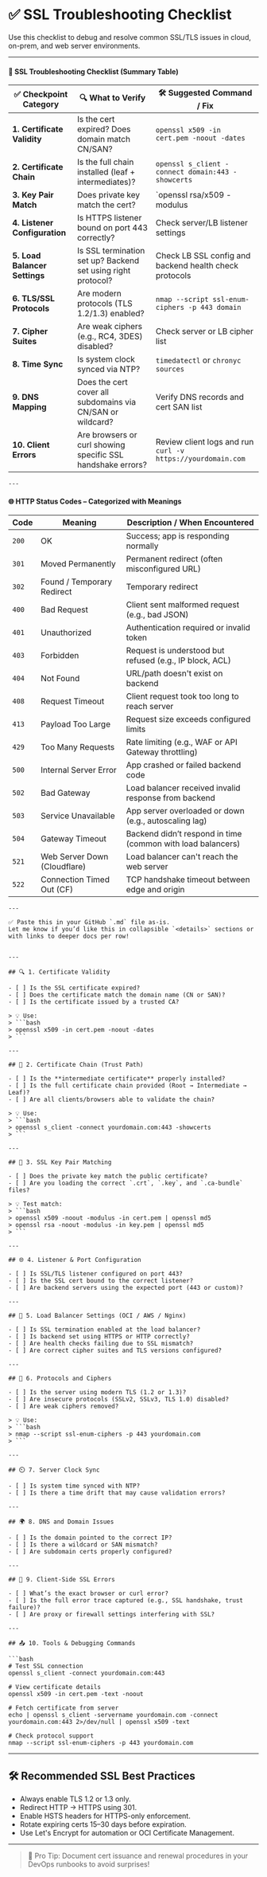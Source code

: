 # ✅ SSL Troubleshooting Checklist

Use this checklist to debug and resolve common SSL/TLS issues in cloud, on-prem, and web server environments.

---
#### 🔐 SSL Troubleshooting Checklist (Summary Table)

| ✅ Checkpoint Category         | 🔍 What to Verify                                              | 🛠️ Suggested Command / Fix                                    |
|-------------------------------|----------------------------------------------------------------|----------------------------------------------------------------|
| **1. Certificate Validity**   | Is the cert expired? Does domain match CN/SAN?                | `openssl x509 -in cert.pem -noout -dates`                     |
| **2. Certificate Chain**      | Is the full chain installed (leaf + intermediates)?           | `openssl s_client -connect domain:443 -showcerts`             |
| **3. Key Pair Match**         | Does private key match the cert?                              | `openssl rsa/x509 -modulus | openssl md5`                    |
| **4. Listener Configuration** | Is HTTPS listener bound on port 443 correctly?                | Check server/LB listener settings                             |
| **5. Load Balancer Settings** | Is SSL termination set up? Backend set using right protocol? | Check LB SSL config and backend health check protocols        |
| **6. TLS/SSL Protocols**      | Are modern protocols (TLS 1.2/1.3) enabled?                   | `nmap --script ssl-enum-ciphers -p 443 domain`                |
| **7. Cipher Suites**          | Are weak ciphers (e.g., RC4, 3DES) disabled?                  | Check server or LB cipher list                                |
| **8. Time Sync**              | Is system clock synced via NTP?                              | `timedatectl` or `chronyc sources`                            |
| **9. DNS Mapping**            | Does the cert cover all subdomains via CN/SAN or wildcard?    | Verify DNS records and cert SAN list                          |
| **10. Client Errors**         | Are browsers or curl showing specific SSL handshake errors?   | Review client logs and run `curl -v https://yourdomain.com`   |
```
---
```
#### 🌐 HTTP Status Codes – Categorized with Meanings

| Code  | Meaning                      | Description / When Encountered                              |
| ----- | ---------------------------- | ----------------------------------------------------------- |
| `200` | OK                           | Success; app is responding normally                         |
| `301` | Moved Permanently            | Permanent redirect (often misconfigured URL)                |
| `302` | Found / Temporary Redirect   | Temporary redirect                                          |
| `400` | Bad Request                  | Client sent malformed request (e.g., bad JSON)              |
| `401` | Unauthorized                 | Authentication required or invalid token                    |
| `403` | Forbidden                    | Request is understood but refused (e.g., IP block, ACL)     |
| `404` | Not Found                    | URL/path doesn't exist on backend                           |
| `408` | Request Timeout              | Client request took too long to reach server                |
| `413` | Payload Too Large            | Request size exceeds configured limits                      |
| `429` | Too Many Requests            | Rate limiting (e.g., WAF or API Gateway throttling)         |
| `500` | Internal Server Error        | App crashed or failed backend code                          |
| `502` | Bad Gateway                  | Load balancer received invalid response from backend        |
| `503` | Service Unavailable          | App server overloaded or down (e.g., autoscaling lag)       |
| `504` | Gateway Timeout              | Backend didn’t respond in time (common with load balancers) |
| `521` | Web Server Down (Cloudflare) | Load balancer can't reach the web server                    |
| `522` | Connection Timed Out (CF)    | TCP handshake timeout between edge and origin               |

```
---

✅ Paste this in your GitHub `.md` file as-is.  
Let me know if you’d like this in collapsible `<details>` sections or with links to deeper docs per row!


---

## 🔍 1. Certificate Validity

- [ ] Is the SSL certificate expired?
- [ ] Does the certificate match the domain name (CN or SAN)?
- [ ] Is the certificate issued by a trusted CA?

> 💡 Use:
> ```bash
> openssl x509 -in cert.pem -noout -dates
> ```

---

## 🔗 2. Certificate Chain (Trust Path)

- [ ] Is the **intermediate certificate** properly installed?
- [ ] Is the full certificate chain provided (Root → Intermediate → Leaf)?
- [ ] Are all clients/browsers able to validate the chain?

> 💡 Use:
> ```bash
> openssl s_client -connect yourdomain.com:443 -showcerts
> ```

---

## 🔐 3. SSL Key Pair Matching

- [ ] Does the private key match the public certificate?
- [ ] Are you loading the correct `.crt`, `.key`, and `.ca-bundle` files?

> 💡 Test match:
> ```bash
> openssl x509 -noout -modulus -in cert.pem | openssl md5
> openssl rsa -noout -modulus -in key.pem | openssl md5
> ```

---

## 🌐 4. Listener & Port Configuration

- [ ] Is SSL/TLS listener configured on port 443?
- [ ] Is the SSL cert bound to the correct listener?
- [ ] Are backend servers using the expected port (443 or custom)?

---

## 🔁 5. Load Balancer Settings (OCI / AWS / Nginx)

- [ ] Is SSL termination enabled at the load balancer?
- [ ] Is backend set using HTTPS or HTTP correctly?
- [ ] Are health checks failing due to SSL mismatch?
- [ ] Are correct cipher suites and TLS versions configured?

---

## 🧱 6. Protocols and Ciphers

- [ ] Is the server using modern TLS (1.2 or 1.3)?
- [ ] Are insecure protocols (SSLv2, SSLv3, TLS 1.0) disabled?
- [ ] Are weak ciphers removed?

> 💡 Use:
> ```bash
> nmap --script ssl-enum-ciphers -p 443 yourdomain.com
> ```

---

## ⏲️ 7. Server Clock Sync

- [ ] Is system time synced with NTP?
- [ ] Is there a time drift that may cause validation errors?

---

## 🌍 8. DNS and Domain Issues

- [ ] Is the domain pointed to the correct IP?
- [ ] Is there a wildcard or SAN mismatch?
- [ ] Are subdomain certs properly configured?

---

## 🔧 9. Client-Side SSL Errors

- [ ] What’s the exact browser or curl error?
- [ ] Is the full error trace captured (e.g., SSL handshake, trust failure)?
- [ ] Are proxy or firewall settings interfering with SSL?

---

## 📤 10. Tools & Debugging Commands

```bash
# Test SSL connection
openssl s_client -connect yourdomain.com:443

# View certificate details
openssl x509 -in cert.pem -text -noout

# Fetch certificate from server
echo | openssl s_client -servername yourdomain.com -connect yourdomain.com:443 2>/dev/null | openssl x509 -text

# Check protocol support
nmap --script ssl-enum-ciphers -p 443 yourdomain.com
```

---

## 🛠 Recommended SSL Best Practices

- Always enable TLS 1.2 or 1.3 only.
- Redirect HTTP → HTTPS using 301.
- Enable HSTS headers for HTTPS-only enforcement.
- Rotate expiring certs 15–30 days before expiration.
- Use Let's Encrypt for automation or OCI Certificate Management.

---

> 🧠 Pro Tip: Document cert issuance and renewal procedures in your DevOps runbooks to avoid surprises!

